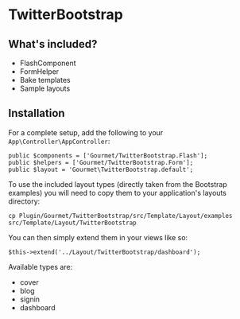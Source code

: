 # TwitterBootstrap

## What's included?

- FlashComponent
- FormHelper
- Bake templates
- Sample layouts

## Installation

For a complete setup, add the following to your `App\Controller\AppController`:

```
public $components = ['Gourmet/TwitterBootstrap.Flash'];
public $helpers = ['Gourmet/TwitterBootstrap.Form'];
public $layout = 'Gourmet\TwitterBootstrap.default';
```

To use the included layout types (directly taken from the Bootstrap examples) you will need
to copy them to your application's layouts directory:

```
cp Plugin/Gourmet/TwitterBootstrap/src/Template/Layout/examples src/Template/Layout/TwitterBootstrap
```

You can then simply extend them in your views like so:

```
$this->extend('../Layout/TwitterBootstrap/dashboard');
```

Available types are:

- cover
- blog
- signin
- dashboard

